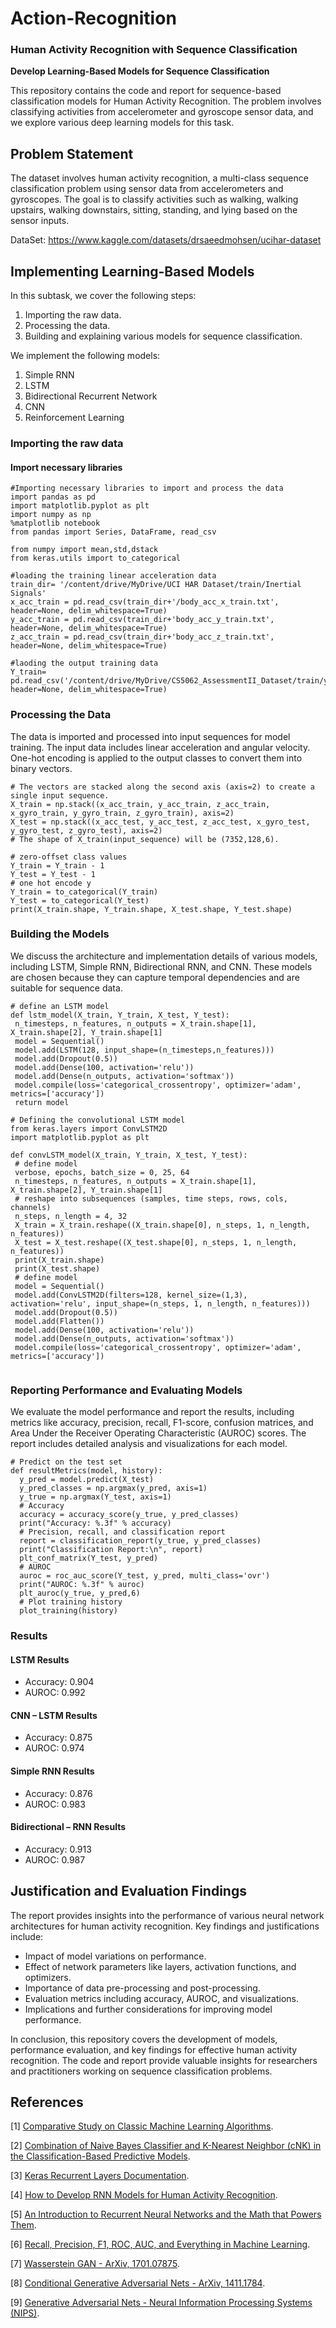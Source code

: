 # Action-Recognition

### Human Activity Recognition with Sequence Classification

**Develop Learning-Based Models for Sequence Classification**

This repository contains the code and report for sequence-based classification models for Human Activity Recognition. The problem involves classifying activities from accelerometer and gyroscope sensor data, and we explore various deep learning models for this task.

## Problem Statement

The dataset involves human activity recognition, a multi-class sequence classification problem using sensor data from accelerometers and gyroscopes. The goal is to classify activities such as walking, walking upstairs, walking downstairs, sitting, standing, and lying based on the sensor inputs.

DataSet: https://www.kaggle.com/datasets/drsaeedmohsen/ucihar-dataset

## Implementing Learning-Based Models

In this subtask, we cover the following steps:

1. Importing the raw data.
2. Processing the data.
3. Building and explaining various models for sequence classification.

We implement the following models:
1. Simple RNN
2. LSTM
3. Bidirectional Recurrent Network
4. CNN
5. Reinforcement Learning

### Importing the raw data

#### Import necessary libraries
``` python3
#Importing necessary libraries to import and process the data
import pandas as pd
import matplotlib.pyplot as plt
import numpy as np
%matplotlib notebook
from pandas import Series, DataFrame, read_csv

from numpy import mean,std,dstack
from keras.utils import to_categorical
```
``` python3
#loading the training linear acceleration data
train_dir= '/content/drive/MyDrive/UCI HAR Dataset/train/Inertial Signals'
x_acc_train = pd.read_csv(train_dir+'/body_acc_x_train.txt', header=None, delim_whitespace=True)
y_acc_train = pd.read_csv(train_dir+'body_acc_y_train.txt', header=None, delim_whitespace=True)
z_acc_train = pd.read_csv(train_dir+'body_acc_z_train.txt', header=None, delim_whitespace=True)

#laoding the output training data
Y_train= pd.read_csv('/content/drive/MyDrive/CS5062_AssessmentII_Dataset/train/y_train.txt', header=None, delim_whitespace=True)
```

### Processing the Data

The data is imported and processed into input sequences for model training. The input data includes linear acceleration and angular velocity. One-hot encoding is applied to the output classes to convert them into binary vectors.
```python3
# The vectors are stacked along the second axis (axis=2) to create a single input sequence.
X_train = np.stack((x_acc_train, y_acc_train, z_acc_train, x_gyro_train, y_gyro_train, z_gyro_train), axis=2)
X_test = np.stack((x_acc_test, y_acc_test, z_acc_test, x_gyro_test, y_gyro_test, z_gyro_test), axis=2)
# The shape of X_train(input_sequence) will be (7352,128,6).
```

```python3
# zero-offset class values
Y_train = Y_train - 1
Y_test = Y_test - 1
# one hot encode y
Y_train = to_categorical(Y_train)
Y_test = to_categorical(Y_test)
print(X_train.shape, Y_train.shape, X_test.shape, Y_test.shape)
```

### Building the Models

We discuss the architecture and implementation details of various models, including LSTM, Simple RNN, Bidirectional RNN, and CNN. These models are chosen because they can capture temporal dependencies and are suitable for sequence data.
```python3
# define an LSTM model
def lstm_model(X_train, Y_train, X_test, Y_test):
 n_timesteps, n_features, n_outputs = X_train.shape[1], X_train.shape[2], Y_train.shape[1]
 model = Sequential()
 model.add(LSTM(128, input_shape=(n_timesteps,n_features)))
 model.add(Dropout(0.5))
 model.add(Dense(100, activation='relu'))
 model.add(Dense(n_outputs, activation='softmax'))
 model.compile(loss='categorical_crossentropy', optimizer='adam', metrics=['accuracy'])
 return model
```

```python3
# Defining the convolutional LSTM model
from keras.layers import ConvLSTM2D
import matplotlib.pyplot as plt

def convLSTM_model(X_train, Y_train, X_test, Y_test):
 # define model
 verbose, epochs, batch_size = 0, 25, 64
 n_timesteps, n_features, n_outputs = X_train.shape[1], X_train.shape[2], Y_train.shape[1]
 # reshape into subsequences (samples, time steps, rows, cols, channels)
 n_steps, n_length = 4, 32
 X_train = X_train.reshape((X_train.shape[0], n_steps, 1, n_length, n_features))
 X_test = X_test.reshape((X_test.shape[0], n_steps, 1, n_length, n_features))
 print(X_train.shape)
 print(X_test.shape)
 # define model
 model = Sequential()
 model.add(ConvLSTM2D(filters=128, kernel_size=(1,3), activation='relu', input_shape=(n_steps, 1, n_length, n_features)))
 model.add(Dropout(0.5))
 model.add(Flatten())
 model.add(Dense(100, activation='relu'))
 model.add(Dense(n_outputs, activation='softmax'))
 model.compile(loss='categorical_crossentropy', optimizer='adam', metrics=['accuracy'])
 
```

### Reporting Performance and Evaluating Models

We evaluate the model performance and report the results, including metrics like accuracy, precision, recall, F1-score, confusion matrices, and Area Under the Receiver Operating Characteristic (AUROC) scores. The report includes detailed analysis and visualizations for each model.
```python3
# Predict on the test set
def resultMetrics(model, history):
  y_pred = model.predict(X_test)
  y_pred_classes = np.argmax(y_pred, axis=1)
  y_true = np.argmax(Y_test, axis=1)
  # Accuracy
  accuracy = accuracy_score(y_true, y_pred_classes)
  print("Accuracy: %.3f" % accuracy)
  # Precision, recall, and classification report
  report = classification_report(y_true, y_pred_classes)
  print("Classification Report:\n", report)
  plt_conf_matrix(Y_test, y_pred)
  # AUROC
  auroc = roc_auc_score(Y_test, y_pred, multi_class='ovr')
  print("AUROC: %.3f" % auroc)
  plt_auroc(y_true, y_pred,6)
  # Plot training history
  plot_training(history)
```

### Results

#### LSTM Results
- Accuracy: 0.904
- AUROC: 0.992

#### CNN – LSTM Results
- Accuracy: 0.875
- AUROC: 0.974

#### Simple RNN Results
- Accuracy: 0.876
- AUROC: 0.983

#### Bidirectional – RNN Results
- Accuracy: 0.913
- AUROC: 0.987

## Justification and Evaluation Findings

The report provides insights into the performance of various neural network architectures for human activity recognition. Key findings and justifications include:

- Impact of model variations on performance.
- Effect of network parameters like layers, activation functions, and optimizers.
- Importance of data pre-processing and post-processing.
- Evaluation metrics including accuracy, AUROC, and visualizations.
- Implications and further considerations for improving model performance.

In conclusion, this repository covers the development of models, performance evaluation, and key findings for effective human activity recognition. The code and report provide valuable insights for researchers and practitioners working on sequence classification problems.

## References

[1] [Comparative Study on Classic Machine Learning Algorithms](https://towardsdatascience.com/comparative-study-on-classic-machine-learning-algorithms-24f9ff6ab222).

[2] [Combination of Naive Bayes Classifier and K-Nearest Neighbor (cNK) in the Classification-Based Predictive Models](https://www.researchgate.net/publication/289846895_Combination_of_Naive_Bayes_Classifier_and_K-Nearest_Neighbor_cNK_in_the_Classification_Based_Predictive_Models).

[3] [Keras Recurrent Layers Documentation](https://keras.io/api/layers/recurrent_layers/).

[4] [How to Develop RNN Models for Human Activity Recognition](https://machinelearningmastery.com/how-to-develop-rnn-models-for-human-activity-recognition-time-series-classification/).

[5] [An Introduction to Recurrent Neural Networks and the Math that Powers Them](https://machinelearningmastery.com/an-introduction-to-recurrent-neural-networks-and-the-math-that-powers-them/).

[6] [Recall, Precision, F1, ROC, AUC, and Everything in Machine Learning](https://medium.com/swlh/recall-precision-f1-roc-auc-and-everything-542aedf322b9).

[7] [Wasserstein GAN - ArXiv, 1701.07875](https://arxiv.org/abs/1701.07875).

[8] [Conditional Generative Adversarial Nets - ArXiv, 1411.1784](https://arxiv.org/abs/1411.1784).

[9] [Generative Adversarial Nets - Neural Information Processing Systems (NIPS)](https://papers.nips.cc/paper/5423-generative-adversarial-nets.pdf).